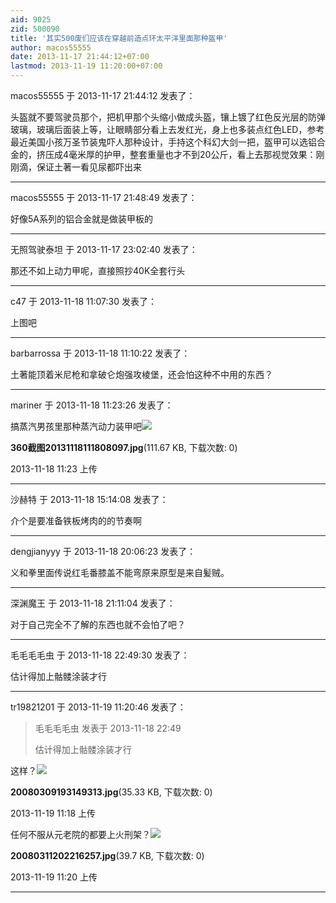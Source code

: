 ```yaml
---
aid: 9025
zid: 500090
title: '其实500废们应该在穿越前造点环太平洋里面那种盔甲'
author: macos55555
date: 2013-11-17 21:44:12+07:00
lastmod: 2013-11-19 11:20:00+07:00
---
```


macos55555 于 2013-11-17 21:44:12 发表了：

头盔就不要驾驶员那个，把机甲那个头缩小做成头盔，镶上镀了红色反光层的防弹玻璃，玻璃后面装上等，让眼睛部分看上去发红光，身上也多装点红色LED，参考最近美国小孩万圣节装鬼吓人那种设计，手持这个科幻大剑一把，盔甲可以选铝合金的，挤压成4毫米厚的护甲，整套重量也才不到20公斤，看上去那视觉效果：刚刚滴，保证土著一看见尿都吓出来

---------

macos55555 于 2013-11-17 21:48:49 发表了：

好像5A系列的铝合金就是做装甲板的

---------

无照驾驶泰坦 于 2013-11-17 23:02:40 发表了：

那还不如上动力甲呢，直接照抄40K全套行头

---------

c47 于 2013-11-18 11:07:30 发表了：

上图吧

---------

barbarrossa 于 2013-11-18 11:10:22 发表了：

土著能顶着米尼枪和拿破仑炮强攻棱堡，还会怕这种不中用的东西？

---------

mariner 于 2013-11-18 11:23:26 发表了：

搞蒸汽男孩里那种蒸汽动力装甲吧![](https://cdn.jsdelivr.net/gh/lzjluzijie/beichao@main/static/img/11231286uznjufk4ynfqyn.jpg)



**360截图20131118111808097.jpg**(111.67 KB, 下载次数: 0)



2013-11-18 11:23 上传

---------

沙赫特 于 2013-11-18 15:14:08 发表了：

介个是要准备铁板烤肉的的节奏啊

---------

dengjianyyy 于 2013-11-18 20:06:23 发表了：

义和拳里面传说红毛番膝盖不能弯原来原型是来自髪贼。

---------

深渊魔王 于 2013-11-18 21:11:04 发表了：

对于自己完全不了解的东西也就不会怕了吧？

---------

毛毛毛毛虫 于 2013-11-18 22:49:30 发表了：

估计得加上骷髅涂装才行

---------

tr19821201 于 2013-11-19 11:20:46 发表了：

> 毛毛毛毛虫 发表于 2013-11-18 22:49
> 
> 估计得加上骷髅涂装才行



这样？![](https://cdn.jsdelivr.net/gh/lzjluzijie/beichao@main/static/img/1118564z704d98hppp48q8.jpg)



**20080309193149313.jpg**(35.33 KB, 下载次数: 0)



2013-11-19 11:18 上传



任何不服从元老院的都要上火刑架？![](https://cdn.jsdelivr.net/gh/lzjluzijie/beichao@main/static/img/112038qbzq61vx61zmqcx1.jpg)



**20080311202216257.jpg**(39.7 KB, 下载次数: 0)



2013-11-19 11:20 上传

---------

